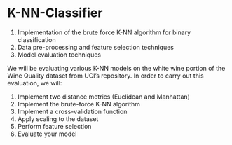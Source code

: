 # K-NN-Classifier
1. Implementation of the brute force K-NN algorithm for binary classification
2. Data pre-processing and feature selection techniques
3. Model evaluation techniques


We will be evaluating various K-NN models on the white wine portion of the Wine Quality dataset from UCI’s repository. In order to carry out this evaluation, we will:
1. Implement two distance metrics (Euclidean and Manhattan)
2. Implement the brute-force K-NN algorithm
3. Implement a cross-validation function
4. Apply scaling to the dataset
5. Perform feature selection
6. Evaluate your model
